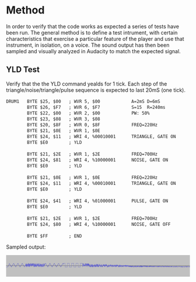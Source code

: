 
# Method #

In order to verify that the code works as expected a series of tests have been run. The general method is to define a test intrument, with certain characteristics that exercise a particular feature of the player and use that instrument, in isolation, on a voice. The sound output has then been sampled and visually analyzed in Audacity to match the expected signal.

## YLD Test ##

Verify that the the YLD command yealds for 1 tick. Each step of the triangle/noise/triangle/pulse sequence is expected to last 20mS (one tick).

````ASM
DRUM1   BYTE $25, $00   ; WVR 5, $00            A=2mS D=6mS
        BYTE $26, $F7   ; WVR 6, $F7            S=15  R=240ms
        BYTE $22, $00   ; WVR 2, $00            PW: 50%
        BYTE $23, $08   ; WVR 3, $08                            
        BYTE $20, $8F   ; WVR 0, $8F            FREQ=220Hz
        BYTE $21, $0E   ; WVR 1, $0E        
        BYTE $24, $11   ; WRI 4, %00010001      TRIANGLE, GATE ON        
        BYTE $E0        ; YLD

        BYTE $21, $2E   ; WVR 1, $2E            FREQ=700Hz
        BYTE $24, $81   ; WRI 4, %10000001      NOISE, GATE ON        
        BYTE $E0        ; YLD

        BYTE $21, $0E   ; WVR 1, $0E            FREQ=220Hz
        BYTE $24, $11   ; WRI 4, %00010001      TRIANGLE, GATE ON        
        BYTE $E0        ; YLD

        BYTE $24, $41   ; WRI 4, %01000001      PULSE, GATE ON        
        BYTE $E0        ; YLD
        
        BYTE $21, $2E   ; WVR 1, $2E            FREQ=700Hz
        BYTE $24, $80   ; WRI 4, %10000001      NOISE, GATE OFF
                
        BYTE $FF        ; END
````        

Sampled output:

![drum1](images/validation_drum_1.png)
